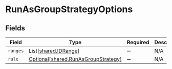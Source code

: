 # RunAsGroupStrategyOptions


## Fields

| Field                                                                            | Type                                                                             | Required                                                                         | Description                                                                      |
| -------------------------------------------------------------------------------- | -------------------------------------------------------------------------------- | -------------------------------------------------------------------------------- | -------------------------------------------------------------------------------- |
| `ranges`                                                                         | List[[shared.IDRange](../../models/shared/idrange.md)]                           | :heavy_minus_sign:                                                               | N/A                                                                              |
| `rule`                                                                           | [Optional[shared.RunAsGroupStrategy]](../../models/shared/runasgroupstrategy.md) | :heavy_minus_sign:                                                               | N/A                                                                              |